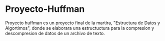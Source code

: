 # Proyecto-Huffman
Proyecto huffman es un proyecto final de la martira, "Estructura de Datos y Algortimos", donde se elaborara una estructuctura para la compresion y descompresion de datos de un archivo de texto.
